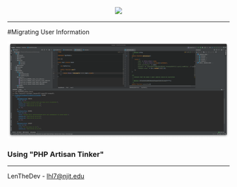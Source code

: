 <p align="center"><a href="https://laravel.com" target="_blank"><img src="https://raw.githubusercontent.com/laravel/art/master/logo-lockup/5%20SVG/2%20CMYK/1%20Full%20Color/laravel-logolockup-cmyk-red.svg" width="400"></a></p>

___
#Migrating User Information 

![Screenshot](./assets/Database.png)

### Using "PHP Artisan Tinker" 

___

LenTheDev - lhl7@njit.edu
